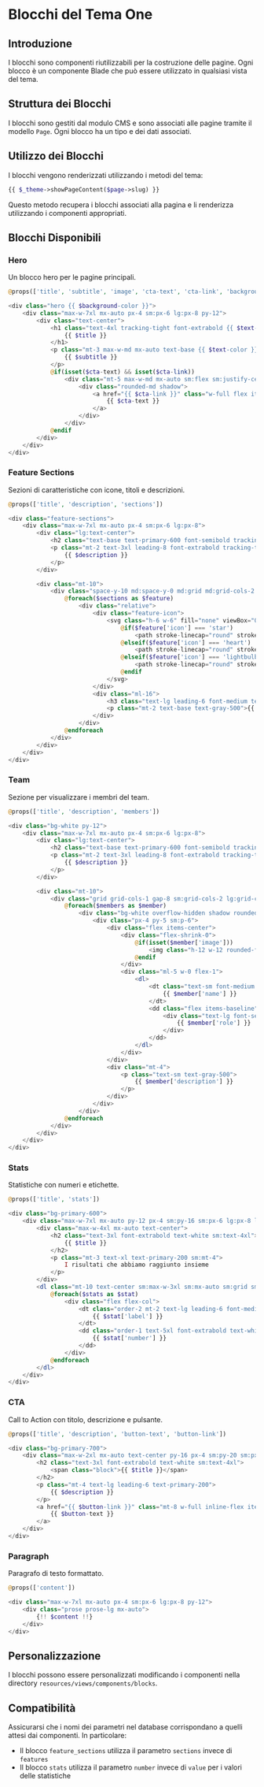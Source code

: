 # Blocchi del Tema One

## Introduzione

I blocchi sono componenti riutilizzabili per la costruzione delle pagine. Ogni blocco è un componente Blade che può essere utilizzato in qualsiasi vista del tema.

## Struttura dei Blocchi

I blocchi sono gestiti dal modulo CMS e sono associati alle pagine tramite il modello `Page`. Ogni blocco ha un tipo e dei dati associati.

## Utilizzo dei Blocchi

I blocchi vengono renderizzati utilizzando i metodi del tema:

```php
{{ $_theme->showPageContent($page->slug) }}
```

Questo metodo recupera i blocchi associati alla pagina e li renderizza utilizzando i componenti appropriati.

## Blocchi Disponibili

### Hero

Un blocco hero per le pagine principali.

```php
@props(['title', 'subtitle', 'image', 'cta-text', 'cta-link', 'background-color' => 'bg-white', 'text-color' => 'text-gray-900', 'cta-color' => 'bg-primary-600 hover:bg-primary-700'])

<div class="hero {{ $background-color }}">
    <div class="max-w-7xl mx-auto px-4 sm:px-6 lg:px-8 py-12">
        <div class="text-center">
            <h1 class="text-4xl tracking-tight font-extrabold {{ $text-color }} sm:text-5xl md:text-6xl">
                {{ $title }}
            </h1>
            <p class="mt-3 max-w-md mx-auto text-base {{ $text-color }} sm:text-lg md:mt-5 md:text-xl md:max-w-3xl">
                {{ $subtitle }}
            </p>
            @if(isset($cta-text) && isset($cta-link))
                <div class="mt-5 max-w-md mx-auto sm:flex sm:justify-center md:mt-8">
                    <div class="rounded-md shadow">
                        <a href="{{ $cta-link }}" class="w-full flex items-center justify-center px-8 py-3 border border-transparent text-base font-medium rounded-md text-white {{ $cta-color }} md:py-4 md:text-lg md:px-10">
                            {{ $cta-text }}
                        </a>
                    </div>
                </div>
            @endif
        </div>
    </div>
</div>
```

### Feature Sections

Sezioni di caratteristiche con icone, titoli e descrizioni.

```php
@props(['title', 'description', 'sections'])

<div class="feature-sections">
    <div class="max-w-7xl mx-auto px-4 sm:px-6 lg:px-8">
        <div class="lg:text-center">
            <h2 class="text-base text-primary-600 font-semibold tracking-wide uppercase">{{ $title }}</h2>
            <p class="mt-2 text-3xl leading-8 font-extrabold tracking-tight text-gray-900 sm:text-4xl">
                {{ $description }}
            </p>
        </div>

        <div class="mt-10">
            <div class="space-y-10 md:space-y-0 md:grid md:grid-cols-2 md:gap-x-8 md:gap-y-10">
                @foreach($sections as $feature)
                    <div class="relative">
                        <div class="feature-icon">
                            <svg class="h-6 w-6" fill="none" viewBox="0 0 24 24" stroke="currentColor">
                                @if($feature['icon'] === 'star')
                                    <path stroke-linecap="round" stroke-linejoin="round" stroke-width="2" d="M11.049 2.927c.3-.921 1.603-.921 1.902 0l1.519 4.674a1 1 0 00.95.69h4.915c.969 0 1.371 1.24.588 1.81l-3.976 2.888a1 1 0 00-.363 1.118l1.518 4.674c.3.922-.755 1.688-1.538 1.118l-3.976-2.888a1 1 0 00-1.176 0l-3.976 2.888c-.783.57-1.838-.197-1.538-1.118l1.518-4.674a1 1 0 00-.363-1.118l-3.976-2.888c-.784-.57-.38-1.81.588-1.81h4.914a1 1 0 00.951-.69l1.519-4.674z" />
                                @elseif($feature['icon'] === 'heart')
                                    <path stroke-linecap="round" stroke-linejoin="round" stroke-width="2" d="M4.318 6.318a4.5 4.5 0 000 6.364L12 20.364l7.682-7.682a4.5 4.5 0 00-6.364-6.364L12 7.636l-1.318-1.318a4.5 4.5 0 00-6.364 0z" />
                                @elseif($feature['icon'] === 'lightbulb')
                                    <path stroke-linecap="round" stroke-linejoin="round" stroke-width="2" d="M9.663 17h4.673M12 3v1m6.364 1.636l-.707.707M21 12h-1M4 12H3m3.343-5.657l-.707-.707m2.828 9.9a5 5 0 117.072 0l-.548.547A3.374 3.374 0 0014 18.469V19a2 2 0 11-4 0v-.531c0-.895-.356-1.754-.988-2.386l-.548-.547z" />
                                @endif
                            </svg>
                        </div>
                        <div class="ml-16">
                            <h3 class="text-lg leading-6 font-medium text-gray-900">{{ $feature['title'] }}</h3>
                            <p class="mt-2 text-base text-gray-500">{{ $feature['description'] }}</p>
                        </div>
                    </div>
                @endforeach
            </div>
        </div>
    </div>
</div>
```

### Team

Sezione per visualizzare i membri del team.

```php
@props(['title', 'description', 'members'])

<div class="bg-white py-12">
    <div class="max-w-7xl mx-auto px-4 sm:px-6 lg:px-8">
        <div class="lg:text-center">
            <h2 class="text-base text-primary-600 font-semibold tracking-wide uppercase">{{ $title }}</h2>
            <p class="mt-2 text-3xl leading-8 font-extrabold tracking-tight text-gray-900 sm:text-4xl">
                {{ $description }}
            </p>
        </div>

        <div class="mt-10">
            <div class="grid grid-cols-1 gap-8 sm:grid-cols-2 lg:grid-cols-3">
                @foreach($members as $member)
                    <div class="bg-white overflow-hidden shadow rounded-lg">
                        <div class="px-4 py-5 sm:p-6">
                            <div class="flex items-center">
                                <div class="flex-shrink-0">
                                    @if(isset($member['image']))
                                        <img class="h-12 w-12 rounded-full" src="{{ $member['image'] }}" alt="{{ $member['name'] }}">
                                    @endif
                                </div>
                                <div class="ml-5 w-0 flex-1">
                                    <dl>
                                        <dt class="text-sm font-medium text-gray-500 truncate">
                                            {{ $member['name'] }}
                                        </dt>
                                        <dd class="flex items-baseline">
                                            <div class="text-lg font-semibold text-gray-900">
                                                {{ $member['role'] }}
                                            </div>
                                        </dd>
                                    </dl>
                                </div>
                            </div>
                            <div class="mt-4">
                                <p class="text-sm text-gray-500">
                                    {{ $member['description'] }}
                                </p>
                            </div>
                        </div>
                    </div>
                @endforeach
            </div>
        </div>
    </div>
</div>
```

### Stats

Statistiche con numeri e etichette.

```php
@props(['title', 'stats'])

<div class="bg-primary-600">
    <div class="max-w-7xl mx-auto py-12 px-4 sm:py-16 sm:px-6 lg:px-8 lg:py-20">
        <div class="max-w-4xl mx-auto text-center">
            <h2 class="text-3xl font-extrabold text-white sm:text-4xl">
                {{ $title }}
            </h2>
            <p class="mt-3 text-xl text-primary-200 sm:mt-4">
                I risultati che abbiamo raggiunto insieme
            </p>
        </div>
        <dl class="mt-10 text-center sm:max-w-3xl sm:mx-auto sm:grid sm:grid-cols-3 sm:gap-8">
            @foreach($stats as $stat)
                <div class="flex flex-col">
                    <dt class="order-2 mt-2 text-lg leading-6 font-medium text-primary-200">
                        {{ $stat['label'] }}
                    </dt>
                    <dd class="order-1 text-5xl font-extrabold text-white">
                        {{ $stat['number'] }}
                    </dd>
                </div>
            @endforeach
        </dl>
    </div>
</div>
```

### CTA

Call to Action con titolo, descrizione e pulsante.

```php
@props(['title', 'description', 'button-text', 'button-link'])

<div class="bg-primary-700">
    <div class="max-w-2xl mx-auto text-center py-16 px-4 sm:py-20 sm:px-6 lg:px-8">
        <h2 class="text-3xl font-extrabold text-white sm:text-4xl">
            <span class="block">{{ $title }}</span>
        </h2>
        <p class="mt-4 text-lg leading-6 text-primary-200">
            {{ $description }}
        </p>
        <a href="{{ $button-link }}" class="mt-8 w-full inline-flex items-center justify-center px-5 py-3 border border-transparent text-base font-medium rounded-md text-primary-600 bg-white hover:bg-primary-50 sm:w-auto">
            {{ $button-text }}
        </a>
    </div>
</div>
```

### Paragraph

Paragrafo di testo formattato.

```php
@props(['content'])

<div class="max-w-7xl mx-auto px-4 sm:px-6 lg:px-8 py-12">
    <div class="prose prose-lg mx-auto">
        {!! $content !!}
    </div>
</div>
```

## Personalizzazione

I blocchi possono essere personalizzati modificando i componenti nella directory `resources/views/components/blocks`.

## Compatibilità

Assicurarsi che i nomi dei parametri nel database corrispondano a quelli attesi dai componenti. In particolare:

- Il blocco `feature_sections` utilizza il parametro `sections` invece di `features`
- Il blocco `stats` utilizza il parametro `number` invece di `value` per i valori delle statistiche
